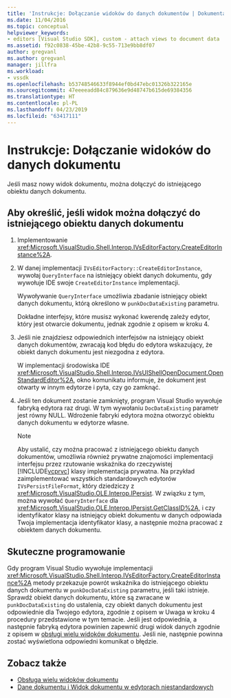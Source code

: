 ```yaml
---
title: 'Instrukcje: Dołączanie widoków do danych dokumentów | Dokumentacja firmy Microsoft'
ms.date: 11/04/2016
ms.topic: conceptual
helpviewer_keywords:
- editors [Visual Studio SDK], custom - attach views to document data
ms.assetid: f92c0838-45be-42b8-9c55-713e9bb8df07
author: gregvanl
ms.author: gregvanl
manager: jillfra
ms.workload:
- vssdk
ms.openlocfilehash: b53748546633f8944ef0bd47ebc01326b322165e
ms.sourcegitcommit: 47eeeeadd84c879636e9d48747b615de69384356
ms.translationtype: HT
ms.contentlocale: pl-PL
ms.lasthandoff: 04/23/2019
ms.locfileid: "63417111"
---
```

# <a name="how-to-attach-views-to-document-data"></a>Instrukcje: Dołączanie widoków do danych dokumentu
Jeśli masz nowy widok dokumentu, można dołączyć do istniejącego obiektu danych dokumentu.

## <a name="to-determine-if-you-can-attach-a-view-to-an-existing-document-data-object"></a>Aby określić, jeśli widok można dołączyć do istniejącego obiektu danych dokumentu

1. Implementowanie <xref:Microsoft.VisualStudio.Shell.Interop.IVsEditorFactory.CreateEditorInstance%2A>.

2. W danej implementacji `IVsEditorFactory::CreateEditorInstance`, wywołaj `QueryInterface` na istniejący obiekt danych dokumentu, gdy wywołuje IDE swoje `CreateEditorInstance` implementacji.

    Wywoływanie `QueryInterface` umożliwia zbadanie istniejący obiekt danych dokumentu, którą określono w `punkDocDataExisting` parametru.

    Dokładne interfejsy, które musisz wykonać kwerendę zależy edytor, który jest otwarcie dokumentu, jednak zgodnie z opisem w kroku 4.

3. Jeśli nie znajdziesz odpowiednich interfejsów na istniejący obiekt danych dokumentów, zwracają kod błędu do edytora wskazujący, że obiekt danych dokumentu jest niezgodna z edytora.

    W implementacji środowiska IDE <xref:Microsoft.VisualStudio.Shell.Interop.IVsUIShellOpenDocument.OpenStandardEditor%2A>, okno komunikatu informuje, że dokument jest otwarty w innym edytorze i pyta, czy go zamknąć.

4. Jeśli ten dokument zostanie zamknięty, program Visual Studio wywołuje fabryką edytora raz drugi. W tym wywołaniu `DocDataExisting` parametr jest równy NULL. Wdrożenie fabryki edytora można otworzyć obiektu danych dokumentu w edytorze własne.

   > [!NOTE]
   > Aby ustalić, czy można pracować z istniejącego obiektu danych dokumentów, umożliwia również prywatne znajomości implementacji interfejsu przez rzutowanie wskaźnika do rzeczywistej [!INCLUDE[vcprvc](../code-quality/includes/vcprvc_md.md)] klasy implementacja prywatna. Na przykład zaimplementować wszystkich standardowych edytorów `IVsPersistFileFormat`, który dziedziczy z <xref:Microsoft.VisualStudio.OLE.Interop.IPersist>. W związku z tym, można wywołać `QueryInterface` dla <xref:Microsoft.VisualStudio.OLE.Interop.IPersist.GetClassID%2A>, i czy identyfikator klasy na istniejący obiekt dokumentu w danych odpowiada Twoja implementacja identyfikator klasy, a następnie można pracować z obiektem danych dokumentu.

## <a name="robust-programming"></a>Skuteczne programowanie
 Gdy program Visual Studio wywołuje implementacji <xref:Microsoft.VisualStudio.Shell.Interop.IVsEditorFactory.CreateEditorInstance%2A> metody przekazuje powrót wskaźnika do istniejącego obiektu danych dokumentu w `punkDocDataExisting` parametru, jeśli taki istnieje. Sprawdź obiekt danych dokumentu, które są zwracane w `punkDocDataExisting` do ustalenia, czy obiekt danych dokumentu jest odpowiednie dla Twojego edytora, zgodnie z opisem w Uwaga w kroku 4 procedury przedstawione w tym temacie. Jeśli jest odpowiednia, a następnie fabryką edytora powinien zapewnić drugi widok danych zgodnie z opisem w [obsługi wielu widoków dokumentu](../extensibility/supporting-multiple-document-views.md). Jeśli nie, następnie powinna zostać wyświetlona odpowiedni komunikat o błędzie.

## <a name="see-also"></a>Zobacz także
- [Obsługa wielu widoków dokumentu](../extensibility/supporting-multiple-document-views.md)
- [Dane dokumentu i Widok dokumentu w edytorach niestandardowych](../extensibility/document-data-and-document-view-in-custom-editors.md)